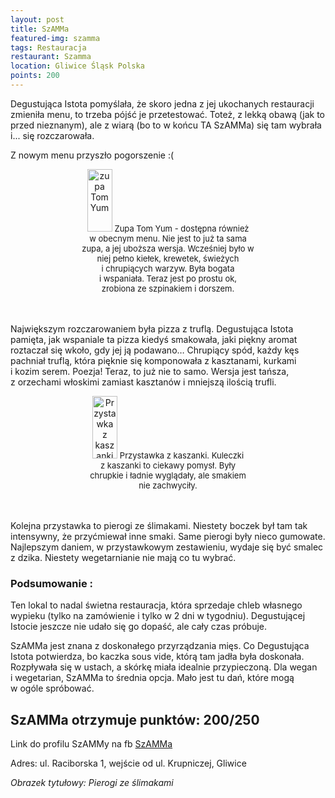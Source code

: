 ```yaml
---
layout: post
title: SzAMMa
featured-img: szamma
tags: Restauracja
restaurant: Szamma
location: Gliwice Śląsk Polska
points: 200
---
```



Degustująca Istota pomyślała, że skoro jedna z&nbsp;jej ukochanych restauracji zmieniła menu,
to trzeba pójść je przetestować.
Toteż, z&nbsp;lekką obawą (jak to przed nieznanym), ale z&nbsp;wiarą (bo to w&nbsp;końcu TA SzAMMa)
 się tam wybrała i... się rozczarowała.

Z&nbsp;nowym menu przyszło pogorszenie :(

<center><div style="width:55%"> <img src="{{site.img_url}}/assets/img/posts/tomyum.jpg" alt="zupa Tom Yum" height="100px" width="40px" />
    <font size="2">Zupa Tom Yum - dostępna również w&nbsp;obecnym menu. Nie jest to już ta sama zupa, a&nbsp;jej uboższa wersja.
     Wcześniej było w niej pełno kiełek, krewetek, świeżych i&nbsp;chrupiących warzyw. Była bogata i&nbsp;wspaniała.
      Teraz jest po prostu ok, zrobiona ze szpinakiem i&nbsp;dorszem.
    </font></div></center>
<br />&ensp;&ensp;&ensp;

Największym rozczarowaniem była pizza z&nbsp;truflą. Degustująca Istota pamięta,
jak wspaniale ta pizza kiedyś smakowała, jaki piękny aromat roztaczał się wkoło, gdy jej ją podawano…
Chrupiący spód, każdy kęs pachniał truflą, która pięknie się komponowała z&nbsp;kasztanami, kurkami i&nbsp;kozim serem.
Poezja! Teraz, to już nie to samo. Wersja jest tańsza, z&nbsp;orzechami włoskimi zamiast kasztanów
 i&nbsp;mniejszą ilością trufli.

<center><div style="width:50%"> <img src="{{site.img_url}}/assets/img/posts/kaszanka.jpg" alt="Przystawka z kaszanki" height="100px" width="40px" />
    <font size="2">Przystawka z&nbsp;kaszanki. Kuleczki z&nbsp;kaszanki to ciekawy pomysł. Były chrupkie i&nbsp;ładnie wyglądały, ale smakiem nie zachwyciły.
    </font></div></center>
<br />&ensp;&ensp;&ensp;&ensp;

Kolejna przystawka to pierogi ze ślimakami. Niestety boczek był tam tak intensywny,
 że przyćmiewał inne smaki. Same pierogi były nieco gumowate.
Najlepszym daniem, w&nbsp;przystawkowym zestawieniu, wydaje się być smalec z&nbsp;dzika.
 Niestety wegetarnianie nie mają co tu wybrać.

### Podsumowanie :

Ten lokal to nadal świetna restauracja, która sprzedaje chleb własnego wypieku
 (tylko na zamówienie i&nbsp;tylko w 2 dni w&nbsp;tygodniu). Degustującej Istocie jeszcze nie udało się go dopaść,
  ale cały czas próbuje.

SzAMMa jest znana z&nbsp;doskonałego przyrządzania mięs. Co&nbsp;Degustująca Istota potwierdza,
 bo kaczka sous vide, którą tam jadła była doskonała.
Rozpływała się w ustach, a&nbsp;skórkę miała idealnie przypieczoną. Dla wegan i&nbsp;wegetarian,
 SzAMMa to średnia opcja. Mało jest tu dań, które mogą w&nbsp;ogóle spróbować.

## SzAMMa otrzymuje punktów: **200/250**
Link do profilu SzAMMy na fb [SzAMMa]

Adres:
ul. Raciborska 1, wejście od ul. Krupniczej, Gliwice

_Obrazek tytułowy: Pierogi ze ślimakami_

[SzAMMa]: https://www.facebook.com/SzAMMaiii/